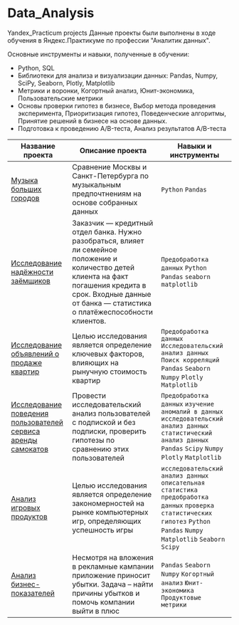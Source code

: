 # Data_Analysis
Yandex_Practicum projects
Данные проекты были выполнены в ходе обучения в Яндекс.Практикуме по профессии "Аналитик данных".

Основные инструменты и навыки, полученные в обучении:
* Python, SQL
* Библиотеки для анализа и визуализации данных: Pandas, Numpy, SciPy, Seaborn, Plotly, Matplotlib
* Метрики и воронки, Когортный анализ, Юнит-экономика, Пользовательские метрики
* Основы проверки гипотез в бизнесе, Выбор метода проведения эксперимента, Приоритизация гипотез, Поведенческие алгоритмы, Принятие решений в бизнесе на основе данных.
* Подготовка к проведению A/B-теста, Анализ результатов A/B-теста

| Название проекта | Описание проекта | Навыки и инструменты |
| ----------- | ----------- | ----------- |
| [Музыка больших городов](https://github.com/pspasskiy/Data_Analysis/tree/main/big%20city%20music) | Сравнение Москвы и Санкт-Петербурга по музыкальным предпочтнениям на основе собранных данных | `Python` `Pandas` |
| [Исследование надёжности заёмщиков](https://github.com/pspasskiy/Data_Analysis/tree/main/bank%20debtors) | Заказчик — кредитный отдел банка. Нужно разобраться, влияет ли семейное положение и количество детей клиента на факт погашения кредита в срок. Входные данные от банка — статистика о платёжеспособности клиентов. | `Предобработка данных` `Python` `Pandas` `seaborn` `matplotlib` |
| [Исследование объявлений о продаже квартир](https://github.com/pspasskiy/Data_Analysis/tree/main/real%20estate)| Целью исследования является определение ключевых факторов, влияющих на рынучную стоимость квартир| `Предобработка данных` `Исследовательский анализ данных` `Поиск корреляций` `Pandas` `Seaborn` `Numpy` `Plotly` `Matplotlib` | 
| [Исследование поведения пользователей сервиса аренды самокатов](https://github.com/pspasskiy/Data_Analysis/tree/main/scooter%20rent) | Провести исследовательский анализ пользователей с подпиской и без подписки, проверить гипотезы по сравнению этих пользователей | `Предобработка данных` `изучение аномалий в данных` `исследовательский анализ данных` `статистический анализ данных` `Pandas` `Scipy` `Numpy` `Plotly` `Matplotlib` |
| [Анализ игровых продуктов](https://github.com/pspasskiy/Data_Analysis/tree/main/video%20games%20research) | Целью исследования является определение закономерностей на рынке компьютерных игр, определяющих успешность игры | `исследовательский анализ данных` `описательная статистика` `предобработка данных` `проверка статистических гипотез` `Python` `Pandas` `Numpy` `Matplotlib` `Seaborn` `Scipy` |
| [Анализ бизнес-показателей]() | Несмотря на вложения в рекламные кампании приложение приносит убытки. Задача – найти причины убытков и помочь компании выйти в плюс | `Pandas` `Seaborn` `Numpy` `Когортный анализ` `Юнит-экономика` `Продуктовые метрики` |
